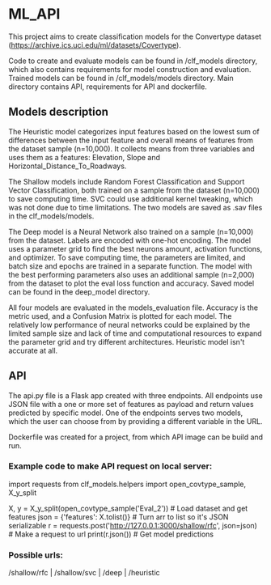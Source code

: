 # ML_API

This project aims to create classification models for the Convertype dataset
(https://archive.ics.uci.edu/ml/datasets/Covertype).

Code to create and evaluate models can be found in /clf_models directory, 
which also contains requirements for model construction and evaluation. 
Trained models can be found in /clf_models/models directory.
Main directory contains API, requirements for API and dockerfile.

## Models description

The Heuristic model categorizes input features based on the lowest sum of differences between the
input feature and overall means of features from the dataset sample (n=10,000). It collects means 
from three variables and uses them as a features: Elevation, Slope and Horizontal_Distance_To_Roadways.

The Shallow models include Random Forest Classification and Support Vector Classification, both
trained on a sample from the dataset (n=10,000) to save computing time. SVC could use additional
kernel tweaking, which was not done due to time limitations. The two models are saved as .sav files in
the clf_models/models.

The Deep model is a Neural Network also trained on a sample (n=10,000) from the dataset. Labels are encoded
with one-hot encoding. The model uses a parameter grid to find the best neurons amount, activation
functions, and optimizer. To save computing time, the parameters are limited, and batch size and
epochs are trained in a separate function. The model with the best performing parameters also uses
an additional sample (n=2,000) from the dataset to plot the eval loss function and accuracy. Saved
model can be found in the deep_model directory.

All four models are evaluated in the models_evaluation file. Accuracy is the metric used, and a
Confusion Matrix is plotted for each model. The relatively low performance of neural networks could
be explained by the limited sample size and lack of time and computational resources to expand the
parameter grid and try different architectures. Heuristic model isn't accurate at all.

## API

The api.py file is a Flask app created with three endpoints. All endpoints use JSON file with a one or
more set of features as payload and return values predicted by specific model. One of the endpoints serves 
two models, which the user can choose from by providing a different variable in the URL.

Dockerfile was created for a project, from which API image can be build and run.

### Example code to make API request on local server:
import requests
from clf_models.helpers import open_covtype_sample, X_y_split

X, y = X_y_split(open_covtype_sample('Eval_2')) # Load dataset and get features
json = {'features': X.tolist()} # Turn arr to list so it's JSON serializable
r = requests.post('http://127.0.0.1:3000/shallow/rfc', json=json) # Make a request to url
print(r.json()) # Get model predictions

### Possible urls:
/shallow/rfc | /shallow/svc | /deep | /heuristic